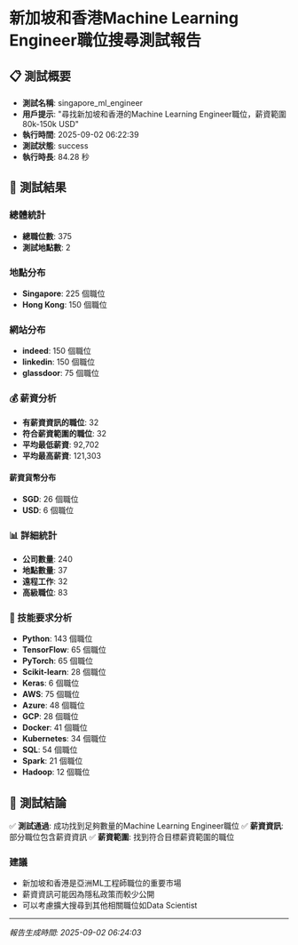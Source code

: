 # 新加坡和香港Machine Learning Engineer職位搜尋測試報告

## 📋 測試概要

- **測試名稱**: singapore_ml_engineer
- **用戶提示**: "尋找新加坡和香港的Machine Learning Engineer職位，薪資範圍80k-150k USD"
- **執行時間**: 2025-09-02 06:22:39
- **測試狀態**: success
- **執行時長**: 84.28 秒

## 🎯 測試結果

### 總體統計
- **總職位數**: 375
- **測試地點數**: 2

### 地點分布
- **Singapore**: 225 個職位
- **Hong Kong**: 150 個職位

### 網站分布
- **indeed**: 150 個職位
- **linkedin**: 150 個職位
- **glassdoor**: 75 個職位

### 💰 薪資分析
- **有薪資資訊的職位**: 32
- **符合薪資範圍的職位**: 32
- **平均最低薪資**: 92,702
- **平均最高薪資**: 121,303

#### 薪資貨幣分布
- **SGD**: 26 個職位
- **USD**: 6 個職位

### 📊 詳細統計
- **公司數量**: 240
- **地點數量**: 37
- **遠程工作**: 32
- **高級職位**: 83

### 🔧 技能要求分析
- **Python**: 143 個職位
- **TensorFlow**: 65 個職位
- **PyTorch**: 65 個職位
- **Scikit-learn**: 28 個職位
- **Keras**: 6 個職位
- **AWS**: 75 個職位
- **Azure**: 48 個職位
- **GCP**: 28 個職位
- **Docker**: 41 個職位
- **Kubernetes**: 34 個職位
- **SQL**: 54 個職位
- **Spark**: 21 個職位
- **Hadoop**: 12 個職位

## 🎯 測試結論

✅ **測試通過**: 成功找到足夠數量的Machine Learning Engineer職位
✅ **薪資資訊**: 部分職位包含薪資資訊
✅ **薪資範圍**: 找到符合目標薪資範圍的職位

### 建議
- 新加坡和香港是亞洲ML工程師職位的重要市場
- 薪資資訊可能因為隱私政策而較少公開
- 可以考慮擴大搜尋到其他相關職位如Data Scientist

---

*報告生成時間: 2025-09-02 06:24:03*
